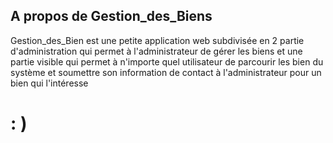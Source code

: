 ## A propos de Gestion_des_Biens

Gestion_des_Bien est une petite application web subdivisée en 2 partie d'administration qui permet à l'administrateur de gérer les biens et une partie visible qui permet à n'importe quel utilisateur de parcourir les bien du système et soumettre son information de contact à l'administrateur pour un bien qui l'intéresse

[//]: # (- [Simple, fast routing engine]&#40;https://laravel.com/docs/routing&#41;.)

# : ) 

